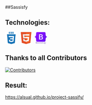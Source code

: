 
##Sassisfy


## Technologies:
<div>
  <img src="https://github.com/devicons/devicon/blob/master/icons/css3/css3-plain-wordmark.svg"  title="CSS3" alt="CSS" width="40" height="40"/>&nbsp;
  <img src="https://github.com/devicons/devicon/blob/master/icons/html5/html5-original.svg" title="HTML5" alt="HTML" width="40" height="40"/>&nbsp;
  <img src="https://github.com/devicons/devicon/blob/master/icons/bootstrap/bootstrap-original-wordmark.svg" title="Bootstrap" alt="Bootstrap" width="40" height="40"/>&nbsp;
</div>

## Thanks to all Contributors
[![Contributors](https://contrib.rocks/image?repo=AlsuAl/f35-project-saas)](https://github.com/AlsuAl/f35-project-saas/graphs/contributors)

## Result:
https://alsual.github.io/project-sassify/
